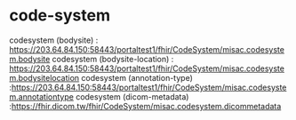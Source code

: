 # code-system
codesystem (bodysite) : https://203.64.84.150:58443/portaltest1/fhir/CodeSystem/misac.codesystem.bodysite
codesystem (bodysite-location) : https://203.64.84.150:58443/portaltest1/fhir/CodeSystem/misac.codesystem.bodysitelocation
codesystem (annotation-type) :https://203.64.84.150:58443/portaltest1/fhir/CodeSystem/misac.codesystem.annotationtype
codesystem (dicom-metadata) :https://fhir.dicom.tw/fhir/CodeSystem/misac.codesystem.dicommetadata